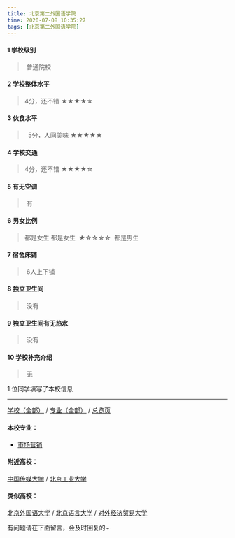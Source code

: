 ```yaml
---
title: 北京第二外国语学院
time: 2020-07-08 10:35:27
tags: [北京第二外国语学院]
---
```

#### 1 学校级别
> 普通院校

#### 2 学校整体水平
> 4分，还不错
★★★★☆

#### 3 伙食水平
>  5分，人间美味
★★★★★


#### 4 学校交通
>4分，还不错
★★★★☆


#### 5 有无空调
> 有
  

#### 6 男女比例
> 都是女生
都是女生  ★☆☆☆☆  都是男生


#### 7 宿舍床铺
> 6人上下铺


#### 8 独立卫生间
> 没有


#### 9 独立卫生间有无热水
> 没有


#### 10 学校补充介绍
> 无

1 位同学填写了本校信息
***
[学校（全部）](https://univgo.github.io/2020/07/09/学校汇总页) / [专业（全部）](https://univgo.github.io/2020/07/09/专业汇总页) / [总览页](https://univgo.github.io/2020/07/09/总览)

#### 本校专业：
- [市场营销](https://univgo.github.io/2020/07/08/市场营销%20-%20北京第二外国语学院)

#### 附近高校：
[中国传媒大学](https://univgo.github.io/2020/07/08/中国传媒大学) / [北京工业大学](https://univgo.github.io/2020/07/08/北京工业大学)

#### 类似高校：
[北京外国语大学](https://univgo.github.io/2020/07/08/北京外国语大学) / [北京语言大学](https://univgo.github.io/2020/07/08/北京语言大学) / [对外经济贸易大学](https://univgo.github.io/2020/07/08/对外经济贸易大学)

有问题请在下面留言，会及时回复的~
